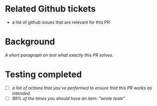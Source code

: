 # Related Github tickets

- a list of github issues that are relevant for this PR

# Background

_A short paragraph on test what exactly this PR solves._

# Testing completed

- [ ] _a list of actions that you've performed to ensure that this PR works as intended_
- [ ] _99% of the times you should have an item: "wrote tests"_
